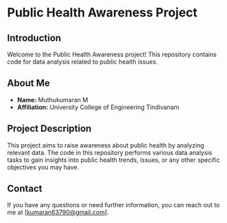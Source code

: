 # Public Health Awareness Project

## Introduction
Welcome to the Public Health Awareness project! This repository contains code for data analysis related to public health issues.

## About Me
- **Name:** Muthukumaran M
- **Affiliation:** University College of Engineering Tindivanam

## Project Description
This project aims to raise awareness about public health by analyzing relevant data. The code in this repository performs various data analysis tasks to gain insights into public health trends, issues, or any other specific objectives you may have.

## Contact
If you have any questions or need further information, you can reach out to me at [kumaran63790@gmail.com].
